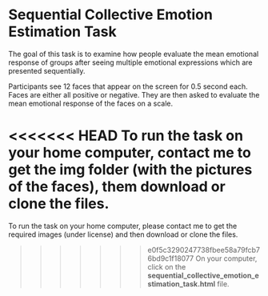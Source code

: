 # Sequential Collective Emotion Estimation Task

The goal of this task is to examine how people evaluate the mean emotional response of groups after seeing multiple emotional expressions which are presented sequentially.

Participants see 12 faces that appear on the screen for 0.5 second each. Faces are either all positive or negative. They are then asked to evaluate the mean emotional response of the faces on a scale.

<<<<<<< HEAD
To run the task on your home computer, contact me to get the img folder (with the pictures of the faces), them download or clone the files.
=======
To run the task on your home computer, please contact me to get the required images (under license) and then download or clone the files.
>>>>>>> e0f5c3290247738fbee58a79fcb76bd9c1f18077
On your computer, click on the **sequential_collective_emotion_estimation_task.html** file.

